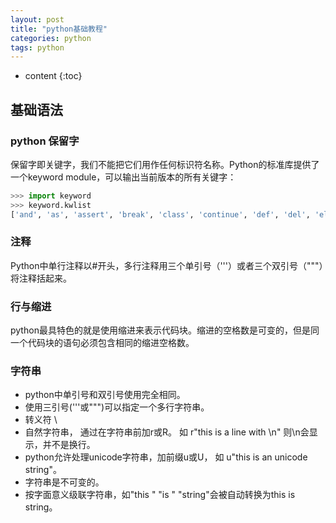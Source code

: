 ```yaml
---
layout: post
title: "python基础教程"
categories: python
tags: python
---
```

* content
{:toc}
## 基础语法

### python 保留字

保留字即关键字，我们不能把它们用作任何标识符名称。Python的标准库提供了一个keyword module，可以输出当前版本的所有关键字：

```python
>>> import keyword
>>> keyword.kwlist
['and', 'as', 'assert', 'break', 'class', 'continue', 'def', 'del', 'elif', 'else', 'except', 'exec', 'finally', 'for', 'from', 'global', 'if', 'import', 'in', 'is', 'lambda', 'not', 'or', 'pass', 'print', 'raise', 'return', 'try', 'while', 'with', 'yield']
```

### 注释

Python中单行注释以#开头，多行注释用三个单引号（'''）或者三个双引号（"""）将注释括起来。

### 行与缩进

python最具特色的就是使用缩进来表示代码块。缩进的空格数是可变的，但是同一个代码块的语句必须包含相同的缩进空格数。

### 字符串

- python中单引号和双引号使用完全相同。
- 使用三引号('''或""")可以指定一个多行字符串。
- 转义符 \
- 自然字符串， 通过在字符串前加r或R。 如 r"this is a line with \n" 则\n会显示，并不是换行。
- python允许处理unicode字符串，加前缀u或U， 如 u"this is an unicode string"。
- 字符串是不可变的。
- 按字面意义级联字符串，如"this " "is " "string"会被自动转换为this is string。

